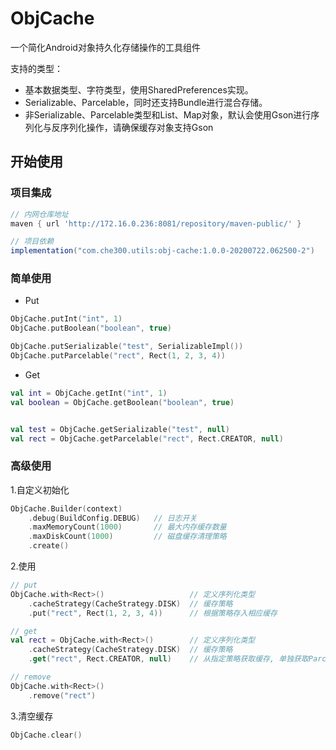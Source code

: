 # ObjCache

一个简化Android对象持久化存储操作的工具组件

支持的类型：

* 基本数据类型、字符类型，使用SharedPreferences实现。
* Serializable、Parcelable，同时还支持Bundle进行混合存储。
* 非Serializable、Parcelable类型和List、Map对象，默认会使用Gson进行序列化与反序列化操作，请确保缓存对象支持Gson


## 开始使用

### 项目集成
```groovy
// 内网仓库地址
maven { url 'http://172.16.0.236:8081/repository/maven-public/' }

// 项目依赖
implementation("com.che300.utils:obj-cache:1.0.0-20200722.062500-2")
```

### 简单使用

* Put

```kotlin
ObjCache.putInt("int", 1)
ObjCache.putBoolean("boolean", true)

ObjCache.putSerializable("test", SerializableImpl())
ObjCache.putParcelable("rect", Rect(1, 2, 3, 4))

```

* Get

```kotlin
val int = ObjCache.getInt("int", 1)
val boolean = ObjCache.getBoolean("boolean", true)


val test = ObjCache.getSerializable("test", null)
val rect = ObjCache.getParcelable("rect", Rect.CREATOR, null)
```

### 高级使用

1.自定义初始化

```kotlin
ObjCache.Builder(context)
    .debug(BuildConfig.DEBUG)   // 日志开关
    .maxMemoryCount(1000)       // 最大内存缓存数量
    .maxDiskCount(1000)         // 磁盘缓存清理策略
    .create()
```

2.使用

```kotlin
// put
ObjCache.with<Rect>()                   // 定义序列化类型
    .cacheStrategy(CacheStrategy.DISK)  // 缓存策略
    .put("rect", Rect(1, 2, 3, 4))      // 根据策略存入相应缓存

// get
val rect = ObjCache.with<Rect>()        // 定义序列化类型
    .cacheStrategy(CacheStrategy.DISK)  // 缓存策略
    .get("rect", Rect.CREATOR, null)    // 从指定策略获取缓存, 单独获取Parcelable类型缓存时需要传递CREATOR

// remove
ObjCache.with<Rect>()
    .remove("rect")
```

3.清空缓存

```kotlin
ObjCache.clear()
```
